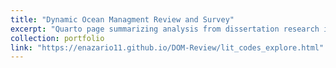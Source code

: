 ```yaml
---
title: "Dynamic Ocean Managment Review and Survey"
excerpt: "Quarto page summarizing analysis from dissertation research investigating the bridges and barriers to dynamic ocean management through a systematic literature review and end-user surveys.<br/><img src='/images/dom_review.png'>"
collection: portfolio
link: "https://enazario11.github.io/DOM-Review/lit_codes_explore.html"
---
```

 

